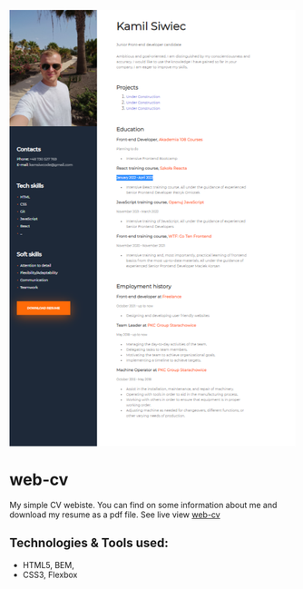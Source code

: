 ![cover](gh/cv.png)

# web-cv

My simple CV webiste. You can find on some information about me and download my resume as a pdf file.
See live view [web-cv](https://kamil-siwiec.github.io/web-cv/)

## Technologies & Tools used:
- HTML5, BEM,
- CSS3, Flexbox
